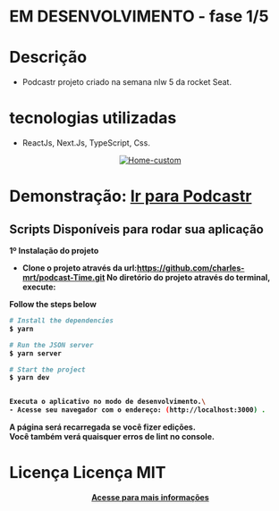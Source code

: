 # EM DESENVOLVIMENTO - fase 1/5

# Descrição
- Podcastr projeto criado na semana nlw 5 da rocket Seat.


# tecnologias utilizadas
 - ReactJs, Next.Js, TypeScript, Css.

<p align="center">
  <a href="https://podcast-time.vercel.app/" target="_blank"><img src="https://i.ibb.co/h7Q7TqY/podcaster.jpg" alt="Home-custom" border="0"></a>
</p>
<h1>Demonstração:  <a href="https://podcast-time.vercel.app/" target="_blank">Ir para Podcastr</a></h1>


## Scripts Disponíveis para rodar sua aplicação

<strong> 1º </srtong>Instalação do projeto 
- Clone o projeto através da url:https://github.com/charles-mrt/podcast-Time.git 
No diretório do projeto através do terminal, execute:

Follow the steps below
```bash
# Install the dependencies
$ yarn

# Run the JSON server
$ yarn server

# Start the project
$ yarn dev


Executa o aplicativo no modo de desenvolvimento.\
- Acesse seu navegador com o endereço: (http://localhost:3000) .
```

A página será recarregada se você fizer edições. \
Você também verá quaisquer erros de lint no console.

# Licença Licença MIT
<p align="center">
  <a href="https://github.com/charles-mrt/podcastr/blob/main/README.md" target="_blank">Acesse para mais informações</a>
</p>